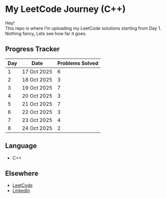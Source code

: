 # My LeetCode Journey (C++)

Hey!  
This repo is where I’m uploading my LeetCode solutions starting from Day 1.  
Nothing fancy, Lets see how far it goes.


## Progress Tracker

| Day | Date 	    | Problems Solved  |
|-----|-------------|------------------|
|  1  | 17 Oct 2025 | 		6          |
|  2  | 18 Oct 2025 |       3          |
|  3  | 19 Oct 2025 |       7          |
|  4  | 20 Oct 2025 |       3          |  
|  5  | 21 Oct 2025 |       7          |       |
|  6  | 22 Oct 2025 |       3          |
|  7  | 23 Oct 2025 |       4          |
|  8  | 24 Oct 2025 |       2          |

## Language
- C++


## Elsewhere
- [LeetCode](https://leetcode.com/u/xVXSgaJUM5/)
- [LinkedIn](https://www.linkedin.com/in/vamsee-padala/)


